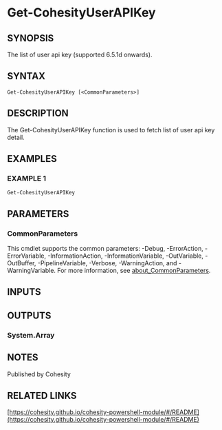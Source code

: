 # Get-CohesityUserAPIKey

## SYNOPSIS
The list of user api key (supported 6.5.1d onwards).

## SYNTAX

```
Get-CohesityUserAPIKey [<CommonParameters>]
```

## DESCRIPTION
The Get-CohesityUserAPIKey function is used to fetch list of user api key detail.

## EXAMPLES

### EXAMPLE 1
```
Get-CohesityUserAPIKey
```

## PARAMETERS

### CommonParameters
This cmdlet supports the common parameters: -Debug, -ErrorAction, -ErrorVariable, -InformationAction, -InformationVariable, -OutVariable, -OutBuffer, -PipelineVariable, -Verbose, -WarningAction, and -WarningVariable. For more information, see [about_CommonParameters](http://go.microsoft.com/fwlink/?LinkID=113216).

## INPUTS

## OUTPUTS

### System.Array
## NOTES
Published by Cohesity

## RELATED LINKS

[https://cohesity.github.io/cohesity-powershell-module/#/README](https://cohesity.github.io/cohesity-powershell-module/#/README)

